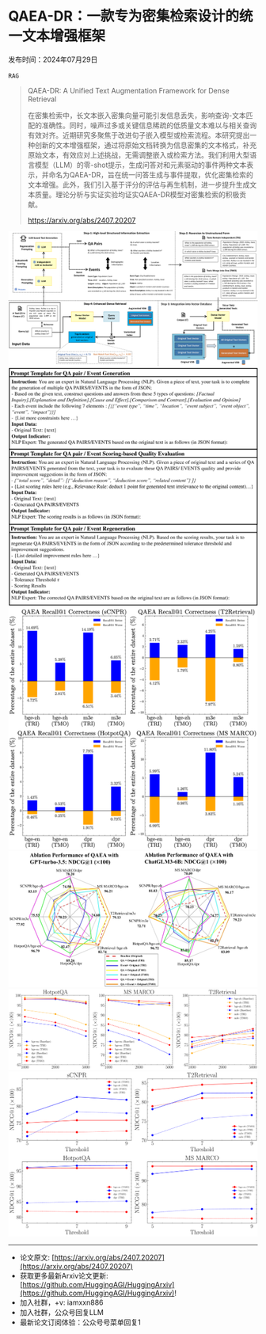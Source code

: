 # QAEA-DR：一款专为密集检索设计的统一文本增强框架
发布时间：2024年07月29日

`RAG`
> QAEA-DR: A Unified Text Augmentation Framework for Dense Retrieval
>
> 在密集检索中，长文本嵌入密集向量可能引发信息丢失，影响查询-文本匹配的准确性。同时，噪声过多或关键信息稀疏的低质量文本难以与相关查询有效对齐。近期研究多聚焦于改进句子嵌入模型或检索流程。本研究提出一种创新的文本增强框架，通过将原始文档转换为信息密集的文本格式，补充原始文本，有效应对上述挑战，无需调整嵌入或检索方法。我们利用大型语言模型（LLM）的零-shot提示，生成问答对和元素驱动的事件两种文本表示，并命名为QAEA-DR，旨在统一问答生成与事件提取，优化密集检索的文本增强。此外，我们引入基于评分的评估与再生机制，进一步提升生成文本质量。理论分析与实证实验均证实QAEA-DR模型对密集检索的积极贡献。
>
> https://arxiv.org/abs/2407.20207

![](https://raw.githubusercontent.com/HuggingAGI/HuggingArxiv/main/paper_images/2407.20207/x1.png)
![](https://raw.githubusercontent.com/HuggingAGI/HuggingArxiv/main/paper_images/2407.20207/x2.png)
![](https://raw.githubusercontent.com/HuggingAGI/HuggingArxiv/main/paper_images/2407.20207/x3.png)
![](https://raw.githubusercontent.com/HuggingAGI/HuggingArxiv/main/paper_images/2407.20207/x4.png)
![](https://raw.githubusercontent.com/HuggingAGI/HuggingArxiv/main/paper_images/2407.20207/x5.png)
![](https://raw.githubusercontent.com/HuggingAGI/HuggingArxiv/main/paper_images/2407.20207/x6.png)

<hr />

- 论文原文: [https://arxiv.org/abs/2407.20207](https://arxiv.org/abs/2407.20207)
- 获取更多最新Arxiv论文更新: [https://github.com/HuggingAGI/HuggingArxiv](https://github.com/HuggingAGI/HuggingArxiv)!
- 加入社群，+v: iamxxn886
- 加入社群，公众号回复LLM
- 最新论文订阅体验：公众号号菜单回复1